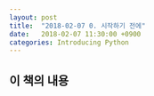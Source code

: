 ```yaml
---
layout: post
title:  "2018-02-07 0. 시작하기 전에"
date:   2018-02-07 11:30:00 +0900
categories: Introducing Python
---
```


## 이 책의 내용

